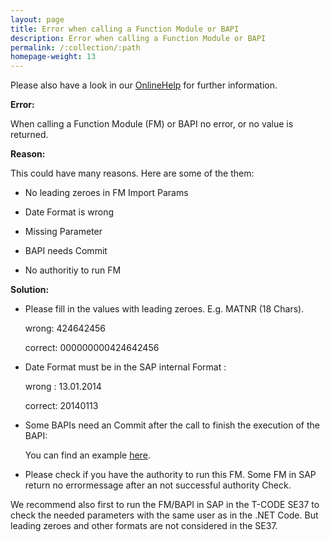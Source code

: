 ```yaml
---
layout: page
title: Error when calling a Function Module or BAPI
description: Error when calling a Function Module or BAPI
permalink: /:collection/:path
homepage-weight: 13
---
```


Please also have a look in our [OnlineHelp](https://help.theobald-software.com/en/) for further information.

**Error:**

When calling a Function Module (FM) or BAPI no error, or no value is returned.

**Reason:**

This could have many reasons. Here are some of the them:

- No leading zeroes in FM Import Params

- Date Format is wrong

- Missing Parameter

- BAPI needs Commit

- No authoritiy to run FM


**Solution:**

- Please fill in the values with leading zeroes. E.g. MATNR (18 Chars).

  wrong:    424642456

  correct:   000000000424642456

- Date Format must be in the SAP internal Format :

   wrong : 13.01.2014

   correct: 20140113

- Some BAPIs need an Commit after the call to finish the execution of the BAPI:

  You can find an example [here]().

- Please check if you have the authority to run this FM. Some FM in SAP return no errormessage after an not successful authority Check.


We recommend also first to run the FM/BAPI in SAP in the T-CODE SE37 to check the needed parameters with the same user as in the .NET Code. But leading zeroes and other formats are not considered in the SE37.